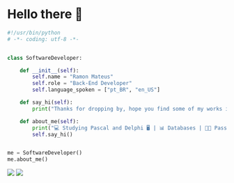 # Hello there 👋

```python
#!/usr/bin/python
# -*- coding: utf-8 -*-


class SoftwareDeveloper:

    def __init__(self):
        self.name = "Ramon Mateus"
        self.role = "Back-End Developer"
        self.language_spoken = ["pt_BR", "en_US"]

    def say_hi(self):
        print("Thanks for dropping by, hope you find some of my works interesting.")

    def about_me(self):
        print("💻 Studying Pascal and Delphi 🖥️ | 📊 Databases | 👨‍💻 Passionate about Software Development")
        self.say_hi()


me = SoftwareDeveloper()
me.about_me()
```

<div>
  <a href="https://www.linkedin.com/in/ramon-oliveira-673871230" target="_blank"><img src="https://img.shields.io/badge/-LinkedIn-%230077B5?style=for-the-badge&logo=linkedin&logoColor=white" target="_blank"></a> 
  <a href = "mailto:ramonmateus00@gmail.com"><img src="https://img.shields.io/badge/-Gmail-%23333?style=for-the-badge&logo=gmail&logoColor=white" target="_blank"></a>
</div>
